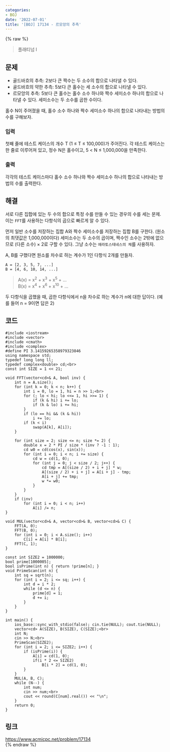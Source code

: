 ```yaml
---
categories:
- BOJ
date: '2022-07-01'
title: '[BOJ] 17134 - 르모앙의 추측'
---
```


{% raw %}
> 플래티넘 I<br>

## 문제
-   골드바흐의 추측: 2보다 큰 짝수는 두 소수의 합으로 나타낼 수 있다.
-   골드바흐의 약한 추측: 5보다 큰 홀수는 세 소수의 합으로 나타낼 수 있다.
-   르모앙의 추측: 5보다 큰 홀수는 홀수 소수 하나와 짝수 세미소수 하나의 합으로 나타낼 수 있다. 세미소수는 두 소수를 곱한 수이다.

홀수 N이 주어졌을 때, 홀수 소수 하나와 짝수 세미소수 하나의 합으로 나타내는 방법의 수를 구해보자.

### 입력
첫째 줄에 테스트 케이스의 개수 T (1 ≤ T ≤ 100,000)가 주어진다. 각 테스트 케이스는 한 줄로 이루어져 있고, 정수 N은 홀수이고, 5 < N ≤ 1,000,000을 만족한다.

### 출력
각각의 테스트 케이스마다 홀수 소수 하나와 짝수 세미소수 하나의 합으로 나타내는 방법의 수를 출력한다.

## 해결
서로 다른 집합에 있는 두 수의 합으로 특정 수를 만들 수 있는 경우의 수를 세는 문제. 이는 `FFT`를 사용하는 다항식의 곱으로 빠르게 알 수 있다.

먼저 일반 소수를 저장하는 집합 A와 짝수 세미소수를 저장하는 집합 B를 구한다. (원소의 최댓값은 1,000,000이다) 세미소수는 두 소수의 곱이며, 짝수인 소수는 2밖에 없으므로 (다른 소수) × 2로 구할 수 있다. 그냥 소수는 `에라토스테네스의 체`를 사용하자.

A, B를 구했다면 원소를 차수로 하는 계수가 1인 다항식 2개를 만들자.
```
A = [2, 3, 5, 7, ...]
B = [4, 6, 10, 14, ...]
```
> A(x) = x<sup>2</sup> + x<sup>3</sup> + x<sup>5</sup> + ...<br>
> B(x) = x<sup>4</sup> + x<sup>6</sup> + x<sup>10</sup> + ...<br>

두 다항식을 곱했을 때, 곱한 다항식에서 n을 차수로 하는 계수가 n에 대한 답이다. (예를 들어 n = 9이면 답은 2)

## 코드
```
#include <iostream>
#include <vector>
#include <cmath>
#include <complex>
#define PI 3.14159265358979323846
using namespace std;
typedef long long ll;
typedef complex<double> cd;<br>
const int SIZE = 1 << 21;

void FFT(vector<cd>& A, bool inv) {
	int n = A.size();
	for (int k = 0; k < n; k++) {
		int i = 0, lo = 1, hi = n >> 1;<br>
		for (; lo < hi; lo <<= 1, hi >>= 1) {
			if (k & hi) i += lo;
			if (k & lo) i += hi;
		}
		if (lo == hi && (k & hi))
			i += lo;
		if (k < i)
			swap(A[k], A[i]);
	}

	for (int size = 2; size <= n; size *= 2) {
		double x = 2 * PI / size * (inv ? -1 : 1);
		cd w0 = cd(cos(x), sin(x));
		for (int i = 0; i < n; i += size) {
			cd w = cd(1, 0);
			for (int j = 0; j < size / 2; j++) {
				cd tmp = A[(size / 2) + i + j] * w;
				A[(size / 2) + i + j] = A[i + j] - tmp;
				A[i + j] += tmp;
				w *= w0;
			}
		}
	}
	if (inv)
		for (int i = 0; i < n; i++)
			A[i] /= n;
}

void MUL(vector<cd>& A, vector<cd>& B, vector<cd>& C) {
	FFT(A, 0);
	FFT(B, 0);
	for (int i = 0; i < A.size(); i++)
		C[i] = A[i] * B[i];
	FFT(C, 1);
}

const int SIZE2 = 1000000;
bool prime[1000005];
bool isPrime(int n) { return !prime[n]; }
void PrimeScan(int n) {
	int sq = sqrt(n);
	for (int i = 2; i <= sq; i++) {
		int d = i * 2;
		while (d <= n) {
			prime[d] = 1;
			d += i;
		}
	}
}

int main() {
	ios_base::sync_with_stdio(false); cin.tie(NULL); cout.tie(NULL);
	vector<cd> A(SIZE), B(SIZE), C(SIZE);<br>
	int N;
	cin >> N;<br>
	PrimeScan(SIZE2);
	for (int i = 2; i <= SIZE2; i++) {
		if (isPrime(i)) {
			A[i] = cd(1, 0);
			if(i * 2 <= SIZE2)
				B[i * 2] = cd(1, 0);
		}
	}
	MUL(A, B, C);
	while (N--) {
		int num;
		cin >> num;<br>
		cout << round(C[num].real()) << "\n";
	}
	return 0;
}
```

## 링크
https://www.acmicpc.net/problem/17134<br>
{% endraw %}